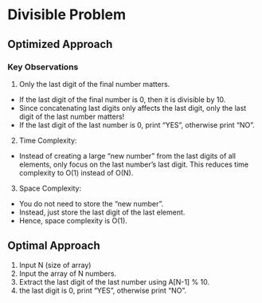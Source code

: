 # Divisible Problem

## Optimized Approach

### Key Observations
1. Only the last digit of the final number matters.
* If the last digit of the final number is 0, then it is divisible by 10.
* Since concatenating last digits only affects the last digit, only the last digit of the last number matters!
* If the last digit of the last number is 0, print “YES”, otherwise print “NO”.
2. Time Complexity:
* Instead of creating a large “new number” from the last digits of all elements, only focus on the last number’s last digit. This reduces time complexity to O(1) instead of O(N). 
3. Space Complexity:
* You do not need to store the “new number”.
* Instead, just store the last digit of the last element.
* Hence, space complexity is O(1).

## Optimal Approach

1. Input N (size of array)
2. Input the array of N numbers. 
3. Extract the last digit of the last number using A[N-1] % 10. 
4. the last digit is 0, print “YES”, otherwise print “NO”.
